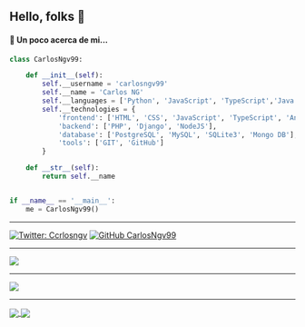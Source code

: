 ## Hello, folks 🐍


####  🤨 Un poco acerca de mi...

```python
class CarlosNgv99:

    def __init__(self):
        self.__username = 'carlosngv99'
        self.__name = 'Carlos NG'
        self.__languages = ['Python', 'JavaScript', 'TypeScript','Java', 'C#', 'C++', 'Go']
        self.__technologies = {
            'frontend': ['HTML', 'CSS', 'JavaScript', 'TypeScript', 'Angular', 'Boostrap'],
            'backend': ['PHP', 'Django', 'NodeJS'],
            'database': ['PostgreSQL', 'MySQL', 'SQLite3', 'Mongo DB'],
            'tools': ['GIT', 'GitHub']
        }

    def __str__(self):
        return self.__name


if __name__ == '__main__':
    me = CarlosNgv99()

```

<hr>

[![Twitter: Ccrlosngv](https://img.shields.io/twitter/follow/carlosngv?style=social)](https://twitter.com/carlosngv)
[![GitHub CarlosNgv99](https://img.shields.io/github/followers/carlosngv99?label=follow&style=social)](https://github.com/carlosngv99)


<hr>

 <img align="center" src="https://github-readme-stats.vercel.app/api?username=carlosngv99&&show_icons=true&title_color=000000&icon_color=00B3B9&text_color=000000&bg_color=ffffff">
 
 <hr>
 
 <img align="center" src="https://github-readme-stats.vercel.app/api/top-langs/?username=carlosngv99">
 
 <hr>
 

<a href="https://github.com/CarlosNgv99/EjeDelMundo-API">
  <img align="center" src="https://github-readme-stats.vercel.app/api/pin/?username=carlosngv99&repo=EjeDelMundo-API" />
</a>
<a href="https://github.com/CarlosNgv99/Restaurant-App">
  <img align="center" src="https://github-readme-stats.vercel.app/api/pin/?username=CarlosNgv99&repo=Restaurant-App" />
</a>


